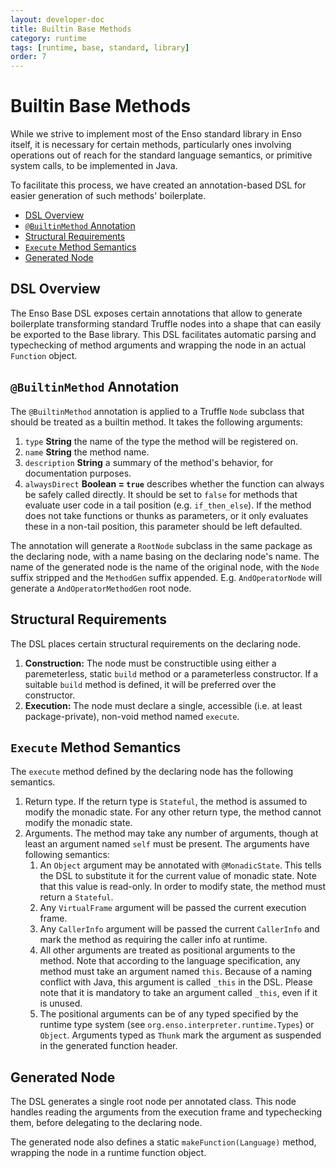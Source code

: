 ```yaml
---
layout: developer-doc
title: Builtin Base Methods
category: runtime
tags: [runtime, base, standard, library]
order: 7
---
```


# Builtin Base Methods
While we strive to implement most of the Enso standard library in Enso itself,
it is necessary for certain methods, particularly ones involving operations out
of reach for the standard language semantics, or primitive system calls, to be
implemented in Java.

To facilitate this process, we have created an annotation-based DSL for easier
generation of such methods' boilerplate.

<!-- MarkdownTOC levels="2,3" autolink="true" -->

- [DSL Overview](#dsl-overview)
- [`@BuiltinMethod` Annotation](#builtinmethod-annotation)
- [Structural Requirements](#structural-requirements)
- [`Execute` Method Semantics](#execute-method-semantics)
- [Generated Node](#generated-node)

<!-- /MarkdownTOC -->

## DSL Overview
The Enso Base DSL exposes certain annotations that allow to generate
boilerplate transforming standard Truffle nodes into a shape that can easily
be exported to the Base library. This DSL facilitates automatic parsing
and typechecking of method arguments and wrapping the node in an actual
`Function` object.

## `@BuiltinMethod` Annotation
The `@BuiltinMethod` annotation is applied to a Truffle `Node` subclass that
should be treated as a builtin method. It takes the following arguments:

1. `type` **String** the name of the type the method will be registered on.
2. `name` **String** the method name.
3. `description` **String** a summary of the method's behavior, for
   documentation purposes.
4. `alwaysDirect` **Boolean = `true`** describes whether the function can always
   be safely called directly. It should be set to `false` for methods that
   evaluate user code in a tail position (e.g. `if_then_else`). If the method
   does not take functions or thunks as parameters, or it only evaluates these
   in a non-tail position, this parameter should be left defaulted.

The annotation will generate a `RootNode` subclass in the same package as the
declaring node, with a name basing on the declaring node's name. The name of
the generated node is the name of the original node, with the `Node` suffix
stripped and the `MethodGen` suffix appended. E.g. `AndOperatorNode` will
generate a `AndOperatorMethodGen` root node.

## Structural Requirements
The DSL places certain structural requirements on the declaring node.

1. **Construction:** The node must be constructible using either
   a paremeterless, static `build` method or a parameterless constructor.
   If a suitable `build` method is defined, it will be preferred over the
   constructor.
2. **Execution:** The node must declare a single, accessible (i.e. at least
   package-private), non-void method named `execute`.
   
## `Execute` Method Semantics
The `execute` method defined by the declaring node has the following semantics.

1. Return type. If the return type is `Stateful`, the method is assumed to
   modify the monadic state. For any other return type, the method cannot
   modify the monadic state.
2. Arguments. The method may take any number of arguments, though at least
   an argument named `self` must be present. The arguments have following
   semantics:
   1. An `Object` argument may be annotated with `@MonadicState`. This tells
      the DSL to substitute it for the current value of monadic state. Note
      that this value is read-only. In order to modify state, the method
      must return a `Stateful`.
   2. Any `VirtualFrame` argument will be passed the current execution frame.
   3. Any `CallerInfo` argument will be passed the current `CallerInfo` and
      mark the method as requiring the caller info at runtime.
   4. All other arguments are treated as positional arguments to the method.
      Note that according to the language specification, any method must take
      an argument named `this`. Because of a naming conflict with Java, this
      argument is called `_this` in the DSL. Please note that it is mandatory
      to take an argument called `_this`, even if it is unused.
   5. The positional arguments can be of any typed specified by the runtime
      type system (see `org.enso.interpreter.runtime.Types`) or `Object`.
      Arguments typed as `Thunk` mark the argument as suspended in the
      generated function header.
      
## Generated Node
The DSL generates a single root node per annotated class. This node handles
reading the arguments from the execution frame and typechecking them, before
delegating to the declaring node.

The generated node also defines a static `makeFunction(Language)` method,
wrapping the node in a runtime function object.